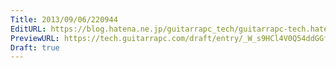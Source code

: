 ```yaml
---
Title: 2013/09/06/220944
EditURL: https://blog.hatena.ne.jp/guitarrapc_tech/guitarrapc-tech.hatenablog.com/atom/entry/6802418398341016620
PreviewURL: https://tech.guitarrapc.com/draft/entry/_W_s9HCl4V0Q54ddGGfiUYrXiJM
Draft: true
---
```


